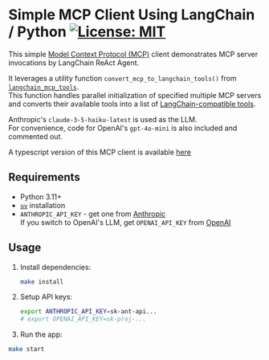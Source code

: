 # Simple MCP Client Using LangChain / Python [![License: MIT](https://img.shields.io/badge/License-MIT-blue.svg)](https://github.com/hideya/langchain-mcp-tools-py-usage/blob/main/LICENSE)

This simple [Model Context Protocol (MCP)](https://modelcontextprotocol.io/)
client demonstrates MCP server invocations by LangChain ReAct Agent.

It leverages a utility function `convert_mcp_to_langchain_tools()` from
[`langchain_mcp_tools`](https://pypi.org/project/langchain-mcp-tools/).  
This function handles parallel initialization of specified multiple MCP servers
and converts their available tools into a list of
[LangChain-compatible tools](https://js.langchain.com/docs/how_to/tool_calling/).

Anthropic's `claude-3-5-haiku-latest` is used as the LLM.  
For convenience, code for OpenAI's `gpt-4o-mini` is also included and commented out.

A typescript version of this MCP client is available
[here](https://github.com/hideya/langchain-mcp-tools-ts-usage)

## Requirements

- Python 3.11+
- [`uv`](https://docs.astral.sh/uv/) installation
- `ANTHROPIC_API_KEY` - get one from [Anthropic](https://console.anthropic.com/settings/keys)  
  If you switch to OpenAI's LLM, get `OPENAI_API_KEY` from [OpenAI](https://platform.openai.com/api-keys)

## Usage
1. Install dependencies:
    ```bash
    make install
    ```

2. Setup API keys:
    ```bash
    export ANTHROPIC_API_KEY=sk-ant-api...
    # export OPENAI_API_KEY=sk-proj-...
    ```

3. Run the app:
```bash
make start
```
